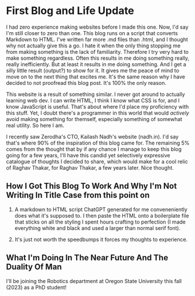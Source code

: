 # First Blog and Life Update

I had zero experience making websites before I made this one. Now, I'd say I'm still closer to zero than one. This blog runs on a script that converts Markdown to HTML. I've written far more .md files than .html, and I thought why not actually give this a go. I hate it when the only thing stopping me from making something is the lack of familiarity. Therefore I try very hard to make something regardless. Often this results in me doing something really, really inefficiently. But at least it results in me doing something. And I get a silly little result (output?) to show for it. It gives me the peace of mind to move on to the next thing that excites me. It's the same reason why I have decided to not proofread this blog post. It's 100% the only reason.

This website is a result of something similar. I never got around to actually learning web dev. I can write HTML, I think I know what CSS is for, and I know JavaScript is useful. That's about where I'd place my proficiency with this stuff. Yet, I doubt there's a programmer in this world that would *actively* avoid making something for themself, especially something of somewhat real utility. So here I am.

I recently saw Zerodha's CTO, Kailash Nadh's website (nadh.in). I'd say that's where 90% of the inspiration of this blog came for. The remaining 5% comes from the thought that by if any chance I manage to keep this blog going for a few years, I'll have this candid yet selectively expressive catalogue of thoughts I decided to share, which would make for a cool relic of Raghav Thakar, for Raghav Thakar, a few years later. Nice thought.

## How I Got This Blog To Work And Why I'm Not Writing In Title Case from this point on

1. A markdown to HTML script ChatGPT generated for me conveneniently does what it's supposed to. I then paste the HTML onto a boilerplate file that sticks on all the styling I spent hours crafting to perfection (I made everything white and black and used a larger than normal serif font).

2. It's just not worth the speedbumps it forces my thoughts to experience.

## What I'm Doing In The Near Future And The Duality Of Man

I'll be joining the Robotics department at Oregon State University this fall (2023) as a PhD student!